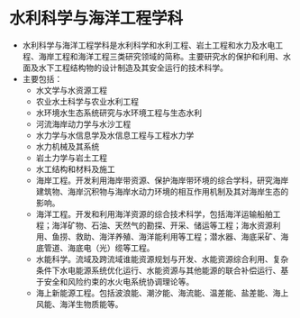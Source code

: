 # 水利科学与海洋工程学科

* 水利科学与海洋工程学科是水利科学和水利工程、岩土工程和水力及水电工程、海岸工程和海洋工程三类研究领域的简称。主要研究水的保护和利用、水面及水下工程结构物的设计制造及其安全运行的技术科学。
* 主要包括：
  * 水文学与水资源工程
  * 农业水土科学与农业水利工程
  * 水环境水生态系统研究与水环境工程与生态水利
  * 河流海岸动力学与水沙工程
  * 水力学与水信息学及水信息工程与工程水力学
  * 水力机械及其系统
  * 岩土力学与岩土工程
  * 水工结构和材料及施工
  * 海岸工程。开发利用海岸带资源、保护海岸带环境的综合学科，研究海岸建筑物、海岸沉积物与海岸水动力环境的相互作用机制及其对海岸生态的影响。
  * 海洋工程。开发和利用海洋资源的综合技术科学，包括海洋运输船舶工程；海洋矿物、石油、天然气的勘探、开采、储运等工程；海水资源利用、鱼捞、救助、海洋养殖、海洋能利用等工程；潜水器、海底采矿、海底管道、海底电（光）缆等工程。
  * 水能科学。流域及跨流域谁能资源规划与开发、水能资源综合利用、复杂条件下水电能源系统优化运行、水能资源与其他能源的联合补偿运行、基于安全和风险约束的水火电系统协调理论等。
  * 海上新能源工程。包括波浪能、潮汐能、海流能、温差能、盐差能、海上风能、海洋生物质能等。
